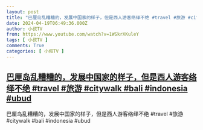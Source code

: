 ```yaml
---
layout: post
title: "巴厘岛乱糟糟的，发展中国家的样子，但是西人游客络绎不绝 #travel #旅游 #citywalk #bali #indonesia #ubud"
date: 2024-04-19T06:49:36.000Z
author: 小叔TV
from: https://www.youtube.com/watch?v=1WSkrXKuleY
tags: [ 小叔TV ]
comments: True
categories: [ 小叔TV ]
---
```

<!--1713509376000-->
[巴厘岛乱糟糟的，发展中国家的样子，但是西人游客络绎不绝 #travel #旅游 #citywalk #bali #indonesia #ubud](https://www.youtube.com/watch?v=1WSkrXKuleY)
------

<div>
巴厘岛乱糟糟的，发展中国家的样子，但是西人游客络绎不绝 #travel #旅游 #citywalk #bali #indonesia #ubud
</div>
